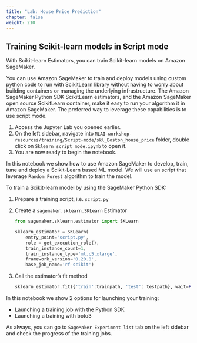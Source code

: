 ```yaml
---
title: "Lab: House Price Prediction"
chapter: false
weight: 210
---
```

## Training Scikit-learn models in Script mode

With Scikit-learn Estimators, you can train Scikit-learn models on Amazon SageMaker.

You can use Amazon SageMaker to train and deploy models using custom python code to run with ScikitLearn library without having to worry about building containers or managing the underlying infrastructure. The Amazon SageMaker Python SDK ScikitLearn estimators, and the Amazon SageMaker open source ScikitLearn container, make it easy to run your algorithm it in Amazon SageMaker. The preferred way to leverage these capabilities is to use script mode.


1. Access the Jupyter Lab you opened earlier.
2. On the left sidebar, navigate into `MLAI-workshop-resources/training/Script-mode/skl_Boston_house_price` folder, double click on `Sklearn_script_mode.ipynb` to open it.
3. You are now ready to begin the notebook.

In this notebook we show how to use Amazon SageMaker to develop, train, tune and deploy a Scikit-Learn based ML model. We will use an script that leverage `Random Forest` algorithm to train the model.

To train a Scikit-learn model by using the SageMaker Python SDK:

1. Prepare a training script, i.e. `script.py`
2. Create a `sagemaker.sklearn.SKLearn` Estimator

    ```python
    from sagemaker.sklearn.estimator import SKLearn

    sklearn_estimator = SKLearn(
        entry_point='script.py',
        role = get_execution_role(),
        train_instance_count=1,
        train_instance_type='ml.c5.xlarge',
        framework_version='0.20.0',
        base_job_name='rf-scikit')

    ```

3. Call the estimator’s fit method

    ```python
    sklearn_estimator.fit({'train':trainpath, 'test': testpath}, wait=False)
    ```

In this notebook we show 2 options for launching your training:  

* Launching a training job with the Python SDK
* Launching a training with boto3

As always, you can go to `SageMaker Experiment list` tab on the left sidebar and check the progress of the training jobs.
